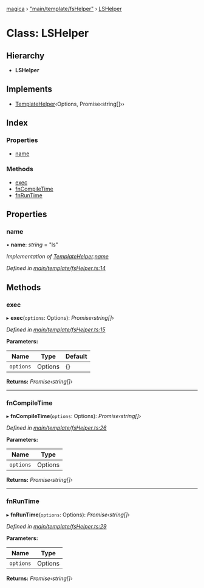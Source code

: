 [magica](../README.md) › ["main/template/fsHelper"](../modules/_main_template_fshelper_.md) › [LSHelper](_main_template_fshelper_.lshelper.md)

# Class: LSHelper

## Hierarchy

* **LSHelper**

## Implements

* [TemplateHelper](../interfaces/_main_template_template_.templatehelper.md)‹Options, Promise‹string[]››

## Index

### Properties

* [name](_main_template_fshelper_.lshelper.md#name)

### Methods

* [exec](_main_template_fshelper_.lshelper.md#exec)
* [fnCompileTime](_main_template_fshelper_.lshelper.md#fncompiletime)
* [fnRunTime](_main_template_fshelper_.lshelper.md#fnruntime)

## Properties

###  name

• **name**: *string* = "ls"

*Implementation of [TemplateHelper](../interfaces/_main_template_template_.templatehelper.md).[name](../interfaces/_main_template_template_.templatehelper.md#name)*

*Defined in [main/template/fsHelper.ts:14](https://github.com/cancerberoSgx/magica/blob/8fb28f9/src/main/template/fsHelper.ts#L14)*

## Methods

###  exec

▸ **exec**(`options`: Options): *Promise‹string[]›*

*Defined in [main/template/fsHelper.ts:15](https://github.com/cancerberoSgx/magica/blob/8fb28f9/src/main/template/fsHelper.ts#L15)*

**Parameters:**

Name | Type | Default |
------ | ------ | ------ |
`options` | Options |  {} |

**Returns:** *Promise‹string[]›*

___

###  fnCompileTime

▸ **fnCompileTime**(`options`: Options): *Promise‹string[]›*

*Defined in [main/template/fsHelper.ts:26](https://github.com/cancerberoSgx/magica/blob/8fb28f9/src/main/template/fsHelper.ts#L26)*

**Parameters:**

Name | Type |
------ | ------ |
`options` | Options |

**Returns:** *Promise‹string[]›*

___

###  fnRunTime

▸ **fnRunTime**(`options`: Options): *Promise‹string[]›*

*Defined in [main/template/fsHelper.ts:29](https://github.com/cancerberoSgx/magica/blob/8fb28f9/src/main/template/fsHelper.ts#L29)*

**Parameters:**

Name | Type |
------ | ------ |
`options` | Options |

**Returns:** *Promise‹string[]›*
